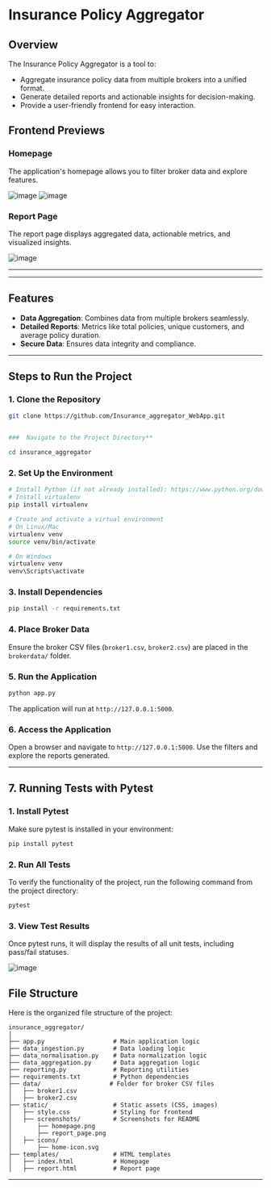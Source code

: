 # Insurance Policy Aggregator

## Overview
The Insurance Policy Aggregator is a tool to:
- Aggregate insurance policy data from multiple brokers into a unified format.
- Generate detailed reports and actionable insights for decision-making.
- Provide a user-friendly frontend for easy interaction.

  
## Frontend Previews

### Homepage
The application's homepage allows you to filter broker data and explore features.


![image](https://github.com/user-attachments/assets/a12dc47a-d09a-42af-99a5-843ec3146cb1)
![image](https://github.com/user-attachments/assets/8b53bb58-d83a-4c3c-a191-4a2585b9997e)

### Report Page
The report page displays aggregated data, actionable metrics, and visualized insights.


![image](https://github.com/user-attachments/assets/baa42cc4-547f-4892-9e5c-4a1e86cdd988)

---
---

## Features
- **Data Aggregation**: Combines data from multiple brokers seamlessly.
- **Detailed Reports**: Metrics like total policies, unique customers, and average policy duration.
- **Secure Data**: Ensures data integrity and compliance.

---

## Steps to Run the Project

### 1. **Clone the Repository**
```bash
git clone https://github.com/Insurance_aggregator_WebApp.git


###  Navigate to the Project Directory**

cd insurance_aggregator
```

### 2. **Set Up the Environment**
```bash
# Install Python (if not already installed): https://www.python.org/downloads
# Install virtualenv
pip install virtualenv

# Create and activate a virtual environment
# On Linux/Mac
virtualenv venv
source venv/bin/activate

# On Windows
virtualenv venv
venv\Scripts\activate
```

### 3. **Install Dependencies**
```bash
pip install -r requirements.txt
```

### 4. **Place Broker Data**
Ensure the broker CSV files (`broker1.csv`, `broker2.csv`) are placed in the `brokerdata/` folder.

### 5. **Run the Application**
```bash
python app.py
```
The application will run at `http://127.0.0.1:5000`.

### 6. **Access the Application**
Open a browser and navigate to `http://127.0.0.1:5000`. Use the filters and explore the reports generated.

---
## 7. Running Tests with Pytest

### 1. Install Pytest
Make sure pytest is installed in your environment:
```bash
pip install pytest
```

### 2. Run All Tests
To verify the functionality of the project, run the following command from the project directory:
```bash
pytest
```

### 3. View Test Results
Once pytest runs, it will display the results of all unit tests, including pass/fail statuses.

![image](https://github.com/user-attachments/assets/2c6f9528-74df-4e43-ad3f-b2bbc29b3862)


## File Structure
Here is the organized file structure of the project:

```
insurance_aggregator/
│
├── app.py                   # Main application logic
├── data_ingestion.py        # Data loading logic
├── data_normalisation.py    # Data normalization logic
├── data_aggregation.py      # Data aggregation logic
├── reporting.py             # Reporting utilities
├── requirements.txt         # Python dependencies
├── data/                   # Folder for broker CSV files
│   ├── broker1.csv
│   ├── broker2.csv
├── static/                  # Static assets (CSS, images)
│   ├── style.css            # Styling for frontend
│   ├── screenshots/         # Screenshots for README
│       ├── homepage.png
│       ├── report_page.png
│   ├── icons/
│       ├── home-icon.svg
├── templates/               # HTML templates
│   ├── index.html           # Homepage
│   ├── report.html          # Report page
```

---




